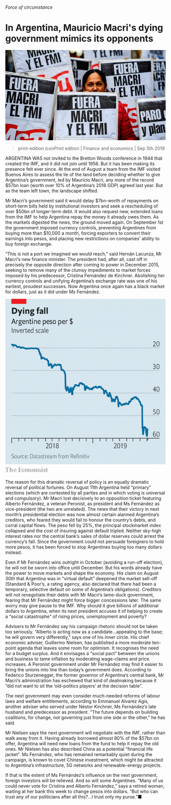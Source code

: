 ###### Force of circumstance

# In Argentina, Mauricio Macri's dying government mimics its opponents 

![image](images/20190907_FNP003_0.jpg) 

> print-edition iconPrint edition | Finance and economics | Sep 5th 2019 

ARGENTINA WAS not invited to the Bretton Woods conference in 1944 that created the IMF, and it did not join until 1956. But it has been making its presence felt ever since. At the end of August a team from the IMF visited Buenos Aires to assess the lie of the land before deciding whether to give Argentina’s government, led by Mauricio Macri, any more of the record $57bn loan (worth over 10% of Argentina’s 2018 GDP) agreed last year. But as the team left town, the landscape shifted. 

Mr Macri’s government said it would delay $7bn-worth of repayments on short-term bills held by institutional investors and seek a rescheduling of over $50bn of longer-term debt. It would also request new, extended loans from the IMF to help Argentina repay the money it already owes them. As the markets digested the news, the ground moved again. On September 1st the government imposed currency controls, preventing Argentines from buying more than $10,000 a month, forcing exporters to convert their earnings into pesos, and placing new restrictions on companies’ ability to buy foreign exchange.  

“This is not a port we imagined we would reach,” said Hernán Lacunza, Mr Macri’s new finance minister. The president had, after all, cast off in precisely the opposite direction after coming to power in December 2015, seeking to remove many of the clumsy impediments to market forces imposed by his predecessor, Cristina Fernández de Kirchner. Abolishing her currency controls and unifying Argentina’s exchange rate was one of his earliest, proudest successes. Now Argentina once again has a black market for dollars, just as it did under Ms Fernández. 

![image](images/20190907_FNC685.png) 

The reason for this dramatic reversal of policy is an equally dramatic reversal of political fortunes. On August 11th Argentina held “primary” elections (which are contested by all parties and in which voting is universal and compulsory). Mr Macri lost decisively to an opposition ticket featuring Alberto Fernández, a veteran Peronist, as president and Ms Fernández as vice-president (the two are unrelated). The news that their victory in next month’s presidential election was now almost certain alarmed Argentina’s creditors, who feared they would fail to honour the country’s debts, and corral capital flows. The peso fell by 25%, the principal stockmarket index collapsed and the cost of insuring against default tripled. Neither sky-high interest rates nor the central bank’s sales of dollar reserves could arrest the currency’s fall. Since the government could not persuade foreigners to hold more pesos, it has been forced to stop Argentines buying too many dollars instead. 

Even if Mr Fernández wins outright in October (avoiding a run-off election), he will not be sworn into office until December. But his words already have the power to move markets and shape the economy. His claim on August 30th that Argentina was in “virtual default” deepened the market sell-off (Standard & Poor’s, a rating agency, also declared that there had been a temporary, selective default on some of Argentina’s obligations). Creditors will not renegotiate their debts with Mr Macri’s lame-duck government, fearing that Mr Fernández might force bigger concessions later. The same worry may give pause to the IMF. Why should it give billions of additional dollars to Argentina, when its next president accuses it of helping to create a “social catastrophe” of rising prices, unemployment and poverty? 

Advisers to Mr Fernández say his campaign rhetoric should not be taken too seriously. “Alberto is acting now as a candidate…appealing to the base; he will govern very differently,” says one of his inner circle. His chief economic adviser, Guillermo Nielsen, has published a more moderate ten-point agenda that leaves some room for optimism. It recognises the need for a budget surplus. And it envisages a “social pact” between the unions and business to tame inflation by moderating wage-claims and price increases. A Peronist government under Mr Fernández may find it easier to bring the unions into line than today’s government does. According to Federico Sturzenegger, the former governor of Argentina’s central bank, Mr Macri’s administration has eschewed that kind of dealmaking because it “did not want to sit the ‘old-politics players’ at the decision table”. 

The next government may even consider much-needed reforms of labour laws and welfare entitlements, according to Emmanuel Alvarez Agis, another adviser who served under Néstor Kirchner, Ms Fernández’s late husband and predecessor as president. “The future depends on building coalitions, for change, not governing just from one side or the other,” he has said. 

Mr Nielsen says the next government will negotiate with the IMF, rather than walk away from it. Having already borrowed almost 80% of the $57bn on offer, Argentina will need new loans from the fund to help it repay the old ones. Mr Nielsen has also described China as a potential “financial life jacket”. Ms Fernández, who has remained remarkably quiet during the campaign, is known to covet Chinese investment, which might be attracted to Argentina’s infrastructure, 5G networks and renewable-energy projects. 

If that is the extent of Ms Fernández’s influence on the next government, foreign investors will be relieved. And so will some Argentines. “Many of us could never vote for Cristina and Alberto Fernández,” says a retired woman, waiting at her bank this week to change pesos into dollars. “But who can trust any of our politicians after all this?...I trust only my purse.”■ 

